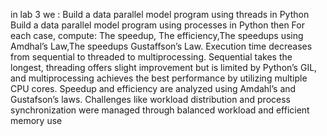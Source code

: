 in lab 3 we :
Build a data parallel model program using threads in Python
Build a data parallel model program using processes in Python
then For each case, compute:
 The speedup, The efficiency,The speedups using Amdhal’s Law,The speedups Gustaffson’s Law.
Execution time decreases from sequential to threaded to multiprocessing. Sequential takes the longest, threading offers slight improvement but is limited by Python’s GIL, and multiprocessing achieves the best performance by utilizing multiple CPU cores. Speedup and efficiency are analyzed using Amdahl’s and Gustafson’s laws. Challenges like workload distribution and process synchronization were managed through balanced workload and efficient memory use
